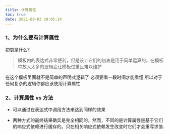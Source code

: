 ```yaml
---
title: 计算属性
toc: true
date: 2021-09-03 20:05:24
---
```


### 1、为什么要有计算属性
初衷是什么?

>模板内的表达式非常便利，但是设计它们的初衷是用于简单运算的。在模板中放入太多的逻辑会让模板过重且难以维护

在这个模板里面就不是简单的声明式逻辑了 必须要看一段时间才能看懂 所以对于任何复杂的逻辑你都应该使用计算属性

### 2、计算属性 vs 方法
- 可以通过在表达式中调用方法来达到同样的效果

- 两种方式的最终结果确实是完全相同的。然而，不同的是计算属性是基于它们的响应式依赖进行缓存的。只在相关响应式依赖发生改变时它们才会重写求值.
